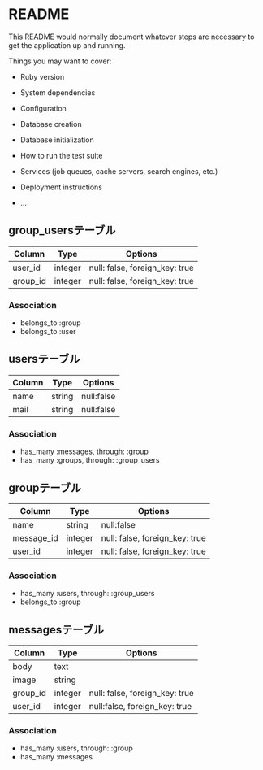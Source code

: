 # README

This README would normally document whatever steps are necessary to get the
application up and running.

Things you may want to cover:

* Ruby version

* System dependencies

* Configuration

* Database creation

* Database initialization

* How to run the test suite

* Services (job queues, cache servers, search engines, etc.)

* Deployment instructions

* ...

## group_usersテーブル

|Column|Type|Options|
|------|----|-------|
|user_id|integer|null: false, foreign_key: true|
|group_id|integer|null: false, foreign_key: true|

### Association
- belongs_to :group
- belongs_to :user


## usersテーブル

|Column|Type|Options|
|------|----|-------|
|name|string|null:false|
|mail|string|null:false|

### Association
- has_many :messages, through: :group
- has_many  :groups, through: :group_users


## groupテーブル

|Column|Type|Options|
|------|----|-------|
|name|string|null:false|
|message_id|integer|null: false, foreign_key: true|
|user_id|integer|null: false, foreign_key: true|

### Association
- has_many :users, through: :group_users
- belongs_to  :group


## messagesテーブル

|Column|Type|Options|
|------|----|-------|
|body|text||
|image|string||
|group_id|integer|null: false, foreign_key: true|
|user_id|integer|null:false, foreign_key: true|

### Association
- has_many  :users, through: :group
- has_many :messages
